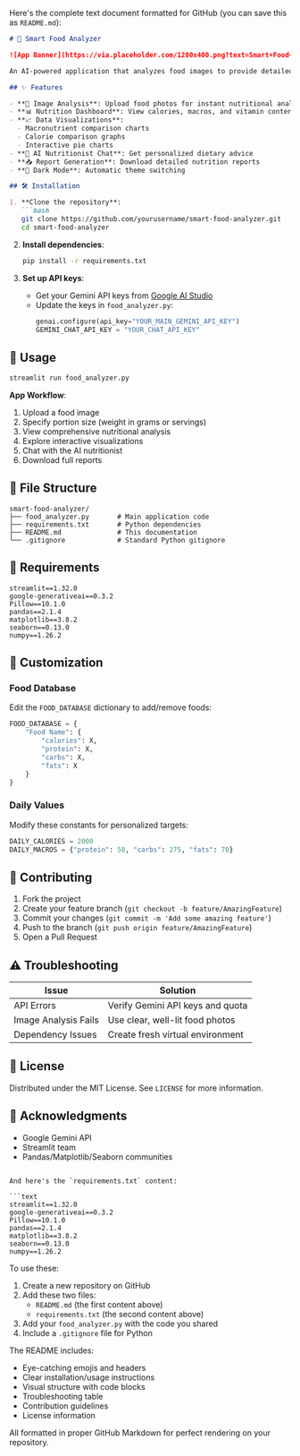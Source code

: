 Here's the complete text document formatted for GitHub (you can save this as `README.md`):

```markdown
# 🍏 Smart Food Analyzer

![App Banner](https://via.placeholder.com/1200x400.png?text=Smart+Food+Analyzer)

An AI-powered application that analyzes food images to provide detailed nutritional information, visual comparisons, and dietary recommendations using Google's Gemini AI.

## ✨ Features

- **📸 Image Analysis**: Upload food photos for instant nutritional analysis
- **📊 Nutrition Dashboard**: View calories, macros, and vitamin content
- **📈 Data Visualizations**: 
  - Macronutrient comparison charts
  - Calorie comparison graphs
  - Interactive pie charts
- **💬 AI Nutritionist Chat**: Get personalized dietary advice
- **📥 Report Generation**: Download detailed nutrition reports
- **🌙 Dark Mode**: Automatic theme switching

## 🛠️ Installation

1. **Clone the repository**:
   ```bash
   git clone https://github.com/yourusername/smart-food-analyzer.git
   cd smart-food-analyzer
   ```

2. **Install dependencies**:
   ```bash
   pip install -r requirements.txt
   ```

3. **Set up API keys**:
   - Get your Gemini API keys from [Google AI Studio](https://aistudio.google.com/)
   - Update the keys in `food_analyzer.py`:
     ```python
     genai.configure(api_key="YOUR_MAIN_GEMINI_API_KEY")
     GEMINI_CHAT_API_KEY = "YOUR_CHAT_API_KEY"
     ```

## 🚀 Usage

```bash
streamlit run food_analyzer.py
```

**App Workflow**:
1. Upload a food image
2. Specify portion size (weight in grams or servings)
3. View comprehensive nutritional analysis
4. Explore interactive visualizations
5. Chat with the AI nutritionist
6. Download full reports

## 📂 File Structure

```
smart-food-analyzer/
├── food_analyzer.py       # Main application code
├── requirements.txt       # Python dependencies
├── README.md              # This documentation
└── .gitignore             # Standard Python gitignore
```

## 🔧 Requirements

```text
streamlit==1.32.0
google-generativeai==0.3.2
Pillow==10.1.0
pandas==2.1.4
matplotlib==3.8.2
seaborn==0.13.0
numpy==1.26.2
```

## 🎨 Customization

### Food Database
Edit the `FOOD_DATABASE` dictionary to add/remove foods:
```python
FOOD_DATABASE = {
    "Food Name": {
        "calories": X,
        "protein": X,
        "carbs": X,
        "fats": X
    }
}
```

### Daily Values
Modify these constants for personalized targets:
```python
DAILY_CALORIES = 2000
DAILY_MACROS = {"protein": 50, "carbs": 275, "fats": 70}
```

## 🤝 Contributing

1. Fork the project
2. Create your feature branch (`git checkout -b feature/AmazingFeature`)
3. Commit your changes (`git commit -m 'Add some amazing feature'`)
4. Push to the branch (`git push origin feature/AmazingFeature`)
5. Open a Pull Request

## ⚠️ Troubleshooting

| Issue | Solution |
|-------|----------|
| API Errors | Verify Gemini API keys and quota |
| Image Analysis Fails | Use clear, well-lit food photos |
| Dependency Issues | Create fresh virtual environment |

## 📄 License

Distributed under the MIT License. See `LICENSE` for more information.

## 🙏 Acknowledgments

- Google Gemini API
- Streamlit team
- Pandas/Matplotlib/Seaborn communities
```

And here's the `requirements.txt` content:

```text
streamlit==1.32.0
google-generativeai==0.3.2
Pillow==10.1.0
pandas==2.1.4
matplotlib==3.8.2
seaborn==0.13.0
numpy==1.26.2
```

To use these:

1. Create a new repository on GitHub
2. Add these two files:
   - `README.md` (the first content above)
   - `requirements.txt` (the second content above)
3. Add your `food_analyzer.py` with the code you shared
4. Include a `.gitignore` file for Python

The README includes:
- Eye-catching emojis and headers
- Clear installation/usage instructions
- Visual structure with code blocks
- Troubleshooting table
- Contribution guidelines
- License information

All formatted in proper GitHub Markdown for perfect rendering on your repository.